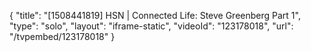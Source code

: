 {
    "title": "[1508441819] HSN | Connected Life: Steve Greenberg Part 1",
    "type": "solo",
    "layout": "iframe-static",
    "videoId": "123178018",
    "url": "\/tvpembed\/123178018"
}